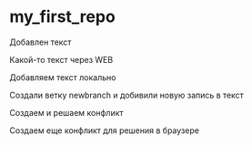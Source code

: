 # my_first_repo

Добавлен текст

Какой-то текст через WEB

Добавляем текст локально

Создали ветку newbranch и добивили новую запись в текст

Создаем и решаем конфликт

Создаем еще конфликт для решения в браузере

